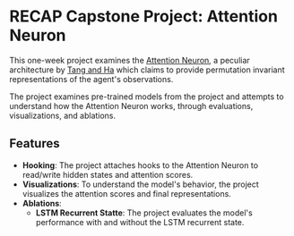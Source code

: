 # RECAP Capstone Project: Attention Neuron

This one-week project examines the [Attention Neuron](https://github.com/google/brain-tokyo-workshop/tree/master/AttentionNeuron), a peculiar architecture by [Tang and Ha](arxiv.org/abs/2109.02869) which claims to provide permutation invariant representations of the agent's observations.

The project examines pre-trained models from the project and attempts to understand how the Attention Neuron works, through evaluations, visualizations, and ablations.

## Features
- **Hooking**: The project attaches hooks to the Attention Neuron to read/write hidden states and attention scores.
- **Visualizations**: To understand the model's behavior, the project visualizes the attention scores and final representations.
- **Ablations**:
  - **LSTM Recurrent Statte**: The project evaluates the model's performance with and without the LSTM recurrent state.